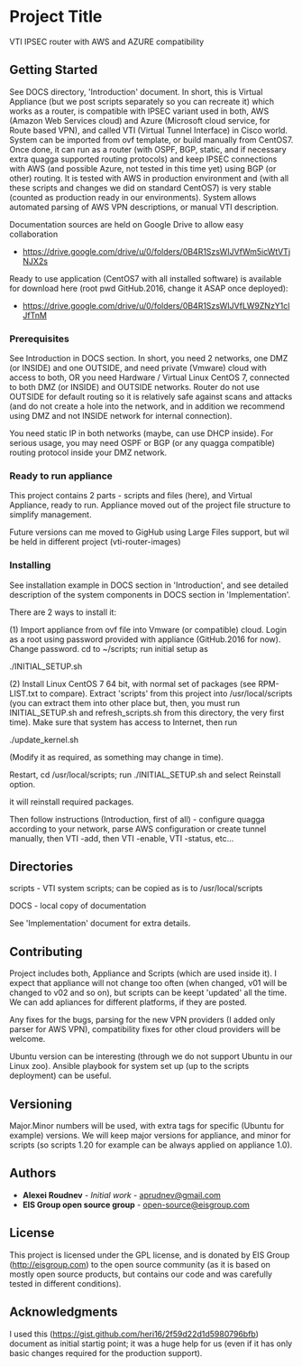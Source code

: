 # Project Title

VTI IPSEC router with AWS and AZURE compatibility

## Getting Started

See DOCS directory, 'Introduction' document. In short, this is Virtual Appliance 
(but we post scripts separately so you can recreate it) which works as a router,
is compatible with IPSEC variant used in both, AWS (Amazon Web Services cloud) and Azure (Microsoft cloud service, for Route based VPN), and called VTI (Virtual Tunnel
Interface) in Cisco world. System can be imported from ovf template, or build manually from CentOS7. Once done, it can run as a router (with OSPF, BGP, static,
and if necessary extra quagga supported routing protocols) and keep IPSEC connections with AWS (and possible Azure, not tested in this time yet) using BGP (or other) routing.
It is tested with AWS in production environment and (with all these scripts and changes we did on standard CentOS7) is very stable (counted as production ready in our environments).
System allows automated parsing of AWS VPN descriptions, or manual VTI description. 

Documentation sources are held on Google Drive to allow easy collaboration 
- https://drive.google.com/drive/u/0/folders/0B4R1SzsWIJVfWm5icWtVTjNJX2s

Ready to use application (CentOS7 with all installed software) is available for download here (root pwd GitHub.2016, change it ASAP once deployed):
- https://drive.google.com/drive/u/0/folders/0B4R1SzsWIJVfLW9ZNzY1clJfTnM

### Prerequisites

See Introduction in DOCS section. In short, you need 2 networks, one DMZ (or INSIDE) and one OUTSIDE, and need private (Vmware) cloud with access to both, OR 
you need Hardware / Virtual Linux CentOS 7, connected to both DMZ (or INSIDE) and OUTSIDE networks. Router do not use OUTSIDE for default routing so it is relatively safe against scans and attacks 
(and do not create a hole into the network, and in addition we recommend using DMZ and not INSIDE network for internal connection).

You need static IP in both networks (maybe, can use DHCP inside). For serious usage, you may need OSPF or BGP (or any quagga compatible) routing protocol inside your DMZ network.

### Ready to run appliance

This project contains 2 parts - scripts and files (here), and Virtual Appliance, ready to run. Appliance moved out of the project file structure to simplify
management.



Future versions can me moved to GigHub using Large Files support, but wil be held in different project (vti-router-images)

### Installing

See installation example in DOCS section in 'Introduction', and see detailed description of the system components in DOCS section in 'Implementation'. 

There are 2 ways to install it:

(1) Import appliance from ovf file into Vmware (or compatible) cloud. Login as a root using password provided with appliance (GitHub.2016 for now). 
Change password. cd to ~/scripts; run initial setup as

  ./INITIAL_SETUP.sh
  
(2) Install Linux CentOS 7 64 bit, with normal set of packages (see RPM-LIST.txt to compare). Extract 'scripts' from this project into /usr/local/scripts 
(you can extract them into other place but, then, you must run INITIAL_SETUP.sh and refresh_scripts.sh from this directory, the very first time). Make sure that 
system has access to Internet, then run
   
   ./update_kernel.sh
   
   (Modify it as required, as something may change in time).
  
  Restart, cd /usr/local/scripts; run ./INITIAL_SETUP.sh and select Reinstall option. 
  
  it will reinstall required packages.
  
  
  
 Then follow instructions (Introduction, first of all) - configure quagga according to your network, 
 parse AWS configuration or create tunnel manually, then VTI -add, then VTI -enable, VTI -status, etc...

## Directories
  scripts - VTI system scripts; can be copied as is to /usr/local/scripts
  
  DOCS - local copy of documentation
    

See 'Implementation' document for extra details.

## Contributing

Project includes both, Appliance and Scripts (which are used inside it). I expect that appliance will not change too often (when changed, v01 will be changed to v02 and so on),
but scripts can be keept 'updated' all the time. We can add apliances for different platforms, if they are posted.

Any fixes for the bugs, parsing for the new VPN providers (I added only parser for AWS VPN), compatibility fixes for other cloud providers will be welcome.

Ubuntu version can be interesting (through we do not support Ubuntu in our Linux zoo). Ansible playbook for system set up (up to the scripts deployment) can be useful.


## Versioning

Major.Minor numbers will be used, with extra tags for specific (Ubuntu for example) versions.
We will keep major versions for appliance, and minor for scripts (so scripts 1.20 for example can be always applied on appliance 1.0).


## Authors

* **Alexei Roudnev** - *Initial work* - aprudnev@gmail.com
* **EIS Group open source group** - open-source@eisgroup.com


## License

This project is licensed under the GPL license, and is donated by EIS Group (http://eisgroup.com) to the open source community (as it is based on mostly open source products, 
but contains our code and was carefully tested in different conditions). 


## Acknowledgments

I used this (https://gist.github.com/heri16/2f59d22d1d5980796bfb) document as initial startig point; it was a huge help for us (even if it has only basic changes required for the production support).



